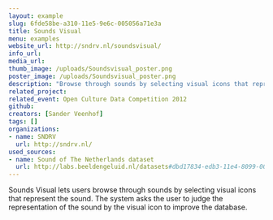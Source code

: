 ```yaml
---
layout: example
slug: 6fde58be-a310-11e5-9e6c-005056a71e3a
title: Sounds Visual
menu: examples
website_url: http://sndrv.nl/soundsvisual/
info_url: 
media_url: 
thumb_image: /uploads/Soundsvisual_poster.png
poster_image: /uploads/Soundsvisual_poster.png
description: "Browse through sounds by selecting visual icons that represent the sound"
related_project: 
related_event: Open Culture Data Competition 2012
github: 
creators: [Sander Veenhof]
tags: []
organizations: 
- name: SNDRV
  url: http://sndrv.nl/
used_sources: 
- name: Sound of The Netherlands dataset
  url: http://labs.beeldengeluid.nl/datasets#dbd17834-edb3-11e4-8099-005056a71e3a
---
```


Sounds Visual lets users browse through sounds by selecting visual icons that represent the sound. The system asks the user to judge the representation of the sound by the visual icon to improve the database.
